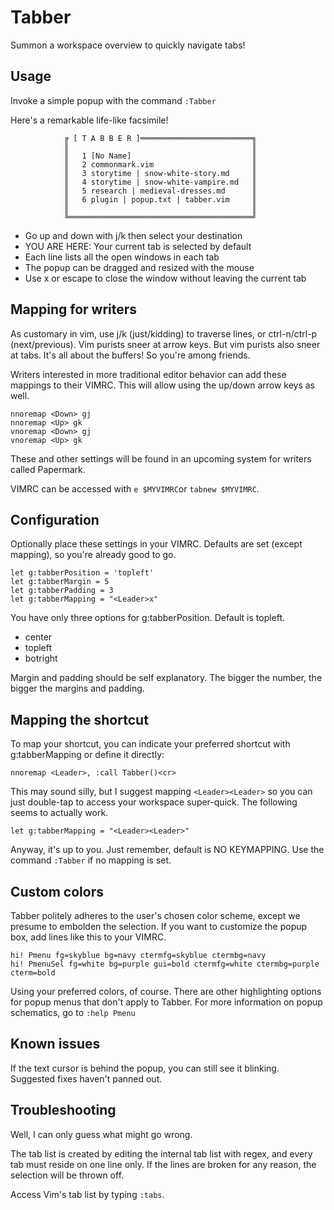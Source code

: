 # Tabber

Summon a workspace overview to quickly navigate tabs!

## Usage

Invoke a simple popup with the command `:Tabber`

Here's a remarkable life-like facsimile!

                ╔ [ T A B B E R ]═════════════════════════╗
                ║                                         ║
                ║   1 [No Name]                           ║
                ║   2 commonmark.vim                      ║
                ║   3 storytime | snow-white-story.md     ║
                ║   4 storytime | snow-white-vampire.md   ║
                ║   5 research | medieval-dresses.md      ║
                ║   6 plugin | popup.txt | tabber.vim     ║
                ║                                         ║
                ╚═════════════════════════════════════════╝

- Go up and down with j/k then select your destination
- YOU ARE HERE: Your current tab is selected by default
- Each line lists all the open windows in each tab
- The popup can be dragged and resized with the mouse
- Use x or escape to close the window without leaving the current tab

## Mapping for writers

As customary in vim, use j/k (just/kidding) to traverse lines, or ctrl-n/ctrl-p (next/previous). Vim purists sneer at arrow keys. But vim purists also sneer at tabs. It's all about the buffers! So you're among friends.

Writers interested in more traditional editor behavior can add these mappings to their VIMRC. This will allow using the up/down arrow keys as well.

    nnoremap <Down> gj
    nnoremap <Up> gk
    vnoremap <Down> gj
    vnoremap <Up> gk

These and other settings will be found in an upcoming system for writers called Papermark.

VIMRC can be accessed with `e $MYVIMRC`or `tabnew $MYVIMRC`.

## Configuration

Optionally place these settings in your VIMRC. Defaults are set (except mapping), so you're already good to go.

    let g:tabberPosition = 'topleft'
    let g:tabberMargin = 5
    let g:tabberPadding = 3
    let g:tabberMapping = "<Leader>x" 

You have only three options for g:tabberPosition. Default is topleft.

- center
- topleft
- botright

Margin and padding should be self explanatory. The bigger the number, the bigger the margins and padding.

## Mapping the shortcut

To map your shortcut, you can indicate your preferred shortcut with g:tabberMapping or define it directly:

    nnoremap <Leader>, :call Tabber()<cr>

This may sound silly, but I suggest mapping `<Leader><Leader>` so you can just double-tap to access your workspace super-quick. The following seems to actually work.

    let g:tabberMapping = "<Leader><Leader>" 

Anyway, it's up to you. Just remember, default is NO KEYMAPPING. Use the command `:Tabber` if no mapping is set.

## Custom colors

Tabber politely adheres to the user's chosen color scheme, except we presume to embolden the selection. If you want to customize the popup box, add lines like this to your VIMRC.

    hi! Pmenu fg=skyblue bg=navy ctermfg=skyblue ctermbg=navy
    hi! PmenuSel fg=white bg=purple gui=bold ctermfg=white ctermbg=purple cterm=bold

Using your preferred colors, of course. There are other highlighting options for popup menus that don't apply to Tabber. For more information on popup schematics, go to `:help Pmenu`

## Known issues

If the text cursor is behind the popup, you can still see it blinking. Suggested fixes haven't panned out.

## Troubleshooting

Well, I can only guess what might go wrong.

The tab list is created by editing the internal tab list with regex, and every tab must reside on one line only. If the lines are broken for any reason, the selection will be thrown off.

Access Vim's tab list by typing `:tabs`.

